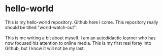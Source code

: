 # hello-world
This is my hello-world repository. Github here I come. This repository really should be titled "world-watch-out".<br></br> 
This is me writing a bit about myself. I am an autodidactic learner who has now focused his attention to online media. This is my first real foray into Github, but I know it will not be my last. 
